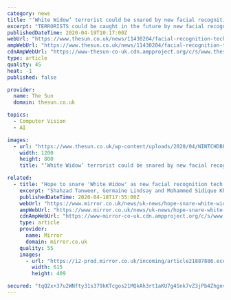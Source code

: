 ```yaml
---
category: news
title: "‘White Widow’ terrorist could be snared by new facial recognition tech that can see through burkas"
excerpt: "TERRORISTS could be caught in the future by new facial recognition technology that has the ability to see through burkas and masks. Anti-terror groups are in line to get the new high-tech gear which will help them track and identify targets. Samantha Lewthwaite is reported to be behind the Kenyan shopping mall massacre which left 62 dead and ..."
publishedDateTime: 2020-04-19T10:17:00Z
webUrl: "https://www.thesun.co.uk/news/11430204/facial-recognition-technology-snare-white-widow/"
ampWebUrl: "https://www.thesun.co.uk/news/11430204/facial-recognition-technology-snare-white-widow/amp/"
cdnAmpWebUrl: "https://www-thesun-co-uk.cdn.ampproject.org/c/s/www.thesun.co.uk/news/11430204/facial-recognition-technology-snare-white-widow/amp/"
type: article
quality: 45
heat: -1
published: false

provider:
  name: The Sun
  domain: thesun.co.uk

topics:
  - Computer Vision
  - AI

images:
  - url: "https://www.thesun.co.uk/wp-content/uploads/2020/04/NINTCHDBPICT000133387468.jpg?strip=all&quality=100&w=1200&h=800&crop=1"
    width: 1200
    height: 800
    title: "‘White Widow’ terrorist could be snared by new facial recognition tech that can see through burkas"

related:
  - title: "Hope to snare 'White Widow' as new facial recognition tech sees through burkas"
    excerpt: "Shahzad Tanweer, Germaine Lindsay and Mohammed Sidique Khan (Image: Reuters) Read More Related Articles Interpol's most wanted list includes 14 Brits on run over murder, drugs and terrorism Read More Related Articles ISIS bride's mum broke down in tears ..."
    publishedDateTime: 2020-04-18T17:55:00Z
    webUrl: "https://www.mirror.co.uk/news/uk-news/hope-snare-white-widow-new-21888336"
    ampWebUrl: "https://www.mirror.co.uk/news/uk-news/hope-snare-white-widow-new-21888336.amp"
    cdnAmpWebUrl: "https://www-mirror-co-uk.cdn.ampproject.org/c/s/www.mirror.co.uk/news/uk-news/hope-snare-white-widow-new-21888336.amp"
    type: article
    provider:
      name: Mirror
      domain: mirror.co.uk
    quality: 55
    images:
      - url: "https://i2-prod.mirror.co.uk/incoming/article21887886.ece/ALTERNATES/s615/1_Samantha-Lewthwaite.jpg"
        width: 615
        height: 409

secured: "tqQ2x+37u2WNfty31s379kKTcgos21MQkAh3rt1aKU7g4Snk7vZ3jPb4ZhgnvAbNIljPguezaJimVwbFp4cGBUMhYYPyt4ucEZnp98IlMGbBy5yfP4ungkIbj2g74E8RzNjna616OJjAoy4q7/fKJxvqfzcE0IsL//ARMDW7ROOvp6IljHaB2lGFyQvJxy4v3a/kIWGeL+ebdIF/IXqHIzYsObGU6jVUT2Rk2JnbyUcMoc3gw5VMTmcxUZjLKzzOlF5UQiTfNpSyXdGSd3WdSGCP8GtOYREEjKyl/L/VebiDEB30eivLC96IoFHnRVpmdd4M6r+/ZvmZFP5b1+VM9Rb0HGrDeTgjSX6M6DKFf1NmmQgebDOhMch+Pi7B8beMdU+h5IYsk/WppVbDgWK11K/t3QVN8qbNkyGPemvOLHmTd+GwYCCKQRQMkz+qgPHX6MG4mGU2e2oerHsmqz0zDV6v5sw9caopzAUGtNK6T7w=;j340Y0YpzIEBC7GUoefX/g=="
---
```


